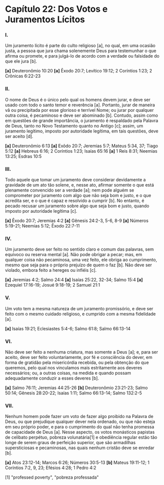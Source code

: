 # Capítulo 22: Dos Votos e Juramentos Lícitos

### **I.** 
Um juramento lícito é parte do culto religioso [a], no qual, em uma ocasião justa, a pessoa que jura chama solenemente Deus para testemunhar o que afirma ou promete, e para julgá-lo de acordo com a verdade ou falsidade do que ele jura [b].

**[a]** Deuteronômio 10:20
**[a]** Êxodo 20:7; Levítico 19:12; 2 Coríntios 1:23; 2 Crônicas 6:22-23

### **II.**
O nome de Deus é o único pelo qual os homens devem jurar, e deve ser usado com todo o santo temor e reverência [a]. Portanto, jurar de maneira vã ou precipitada por esse glorioso e terrível Nome; ou jurar por qualquer outra coisa, é pecaminoso e deve ser abominado [b]. Contudo, assim como em questões de grande importância, o juramento é respaldado pela Palavra de Deus, tanto no Novo Testamento quanto no Antigo [c]; assim, um juramento legítimo, imposto por autoridade legítima, em tais questões, deve ser aceito [d].

**[a]** Deuteronômio 6:13
**[a]** Exôdo 20:7; Jeremias 5:7; Mateus 5:34, 37; Tiago 5:12
**[a]** Hebreus 6:16; 2 Coríntios 1:23; Isaías 65:16
**[a]** 1 Reis 8:31; Neemias 13:25; Esdras 10:5

### **III.**
Todo aquele que tomar um juramento deve considerar devidamente a gravidade de um ato tão solene, e, nesse ato, afirmar somente o que está plenamente convencido ser a verdade [a]; nem pode alguém se comprometer por juramento com algo que não seja bom e justo, e o que acredita ser, e o que é capaz e resolvido a cumprir [b]. No entanto, é pecado recusar um juramento sobre algo que seja bom e justo, quando imposto por autoridade legítima [c].

**[a]** Êxodo 20:7; Jeremias 4:2
**[a]** Gênesis 24:2-3, 5-6, 8-9
**[a]** Números 5:19-21; Neemias 5:12; Êxodo 22:7-11

### **IV.**
Um juramento deve ser feito no sentido claro e comum das palavras, sem equívoco ou reserva mental [a]. Não pode obrigar a pecar; mas, em qualquer coisa não pecaminosa, uma vez feito, ele obriga ao cumprimento, mesmo que seja para o próprio prejuízo de quem o faz [b]. Não deve ser violado, embora feito a hereges ou infiéis [c].

**[a]** Jeremias 4:2; Salmo 24:4
**[a]** Isaías 25:22, 32-34; Salmo 15:4
**[a]** Ezequiel 17:16-19; Josué 9:18-19; 2 Samuel 21:1


### **V.**
Um voto tem a mesma natureza de um juramento promissório, e deve ser feito com o mesmo cuidado religioso, e cumprido com a mesma fidelidade [a].

**[a]** Isaías 19:21; Eclesiastes 5:4-6; Salmo 61:8; Salmo 66:13-14

### **VI.**
Não deve ser feito a nenhuma criatura, mas somente a Deus [a]; e, para ser aceito, deve ser feito voluntariamente, por fé e consciência do dever, em forma de gratidão pela misericórdia recebida, ou pela obtenção do que queremos, pelo qual nos vinculamos mais estritamente aos deveres necessários; ou, a outras coisas, na medida e quando possam adequadamente conduzir a esses deveres [b].

**[a]** Salmo 76:11; Jeremias 44:25-26
**[b]** Deuteronômio 23:21-23; Salmo 50:14; Gênesis 28:20-22; Isaías 1:11; Salmo 66:13-14; Salmo 132:2-5

### **VII.**
Nenhum homem pode fazer um voto de fazer algo proibido na Palavra de Deus, ou que prejudique qualquer dever nela ordenado, ou que não esteja em seu próprio poder, e para o cumprimento do qual não tenha promessa de capacidade de Deus [a]. Nesse aspecto, os votos monásticos papistas de celibato perpétuo, pobreza volunatária[1] e obediência regular estão tão longe de serem graus de perfeição superior, que são armadilhas supersticiosas e pecaminosas, nas quais nenhum cristão deve se enredar [b].

**[a]** Atos 23:12-14; Marcos 6:26; Números 30:5-13
**[b]** Mateus 19:11-12; 1 Coríntios 7:2, 9, 23; Efésios 4:28; 1 Pedro 4:2


[1] "professed poverty", "pobreza professada"